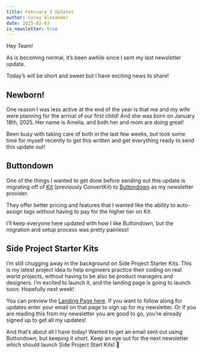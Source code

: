 ```yaml
---
title: February 3 Updates
author: Corey Alexander
date: 2025-02-03
is_newsletter: true
---
```


Hey Team!

As is becoming normal, it’s been awhile since I sent my last newsletter update.

Today’s will be short and sweet but I have exciting news to share!

## Newborn!

One reason I was less active at the end of the year is that me and my wife were planning for the arrival of our first child! And she was born on January 18th, 2025. Her name is Amelia, and both her and mom are doing great!

Been busy with taking care of both in the last few weeks, but took some time for myself recently to get this written and get everything ready to send this update out!

## Buttondown

One of the things I wanted to get done before sending out this update is migrating off of [Kit](https://kit.com/) (previously ConvertKit) to [Buttondown](https://buttondown.com/) as my newsletter provider.

They offer better pricing and features that I wanted like the ability to auto-assign tags without having to pay for the higher tier on Kit.

I’ll keep everyone here updated with how I like Buttondown, but the migration and setup process was pretty painless!

## Side Project Starter Kits

I’m still chugging away in the background on Side Project Starter Kits. This is my latest project idea to help engineers practice their coding on real world projects, without having to be also be product managers and designers. I’m excited to launch it, and the landing page is going to launch soon. Hopefully next week!

You can preview the [Landing Page here](https://sideprojectstarterkits.com/). If you want to follow along for updates enter your email on that page to sign up for my newsletter. Or if you are reading this from my newsletter you are good to go, you’re already signed up to get all my updates!

And that’s about all I have today! Wanted to get an email sent out using Buttondown, but keeping it short.
Keep an eye out for the next newsletter which should launch Side Project Start Kits! 🎉
